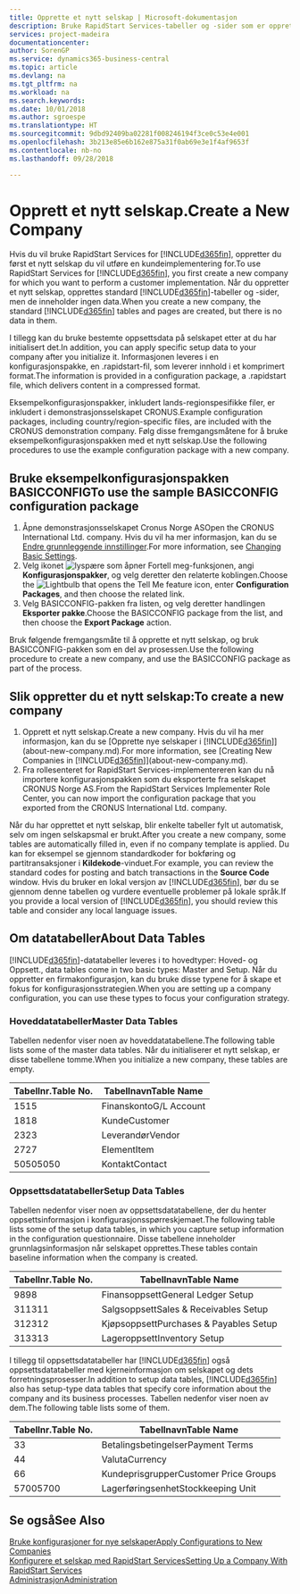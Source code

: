 ```yaml
---
title: Opprette et nytt selskap | Microsoft-dokumentasjon
description: Bruke RapidStart Services-tabeller og -sider som er opprettet, uten at det finnes data for dem.
services: project-madeira
documentationcenter: 
author: SorenGP
ms.service: dynamics365-business-central
ms.topic: article
ms.devlang: na
ms.tgt_pltfrm: na
ms.workload: na
ms.search.keywords: 
ms.date: 10/01/2018
ms.author: sgroespe
ms.translationtype: HT
ms.sourcegitcommit: 9dbd92409ba02281f008246194f3ce0c53e4e001
ms.openlocfilehash: 3b213e85e6b162e875a31f0ab69e3e1f4af9653f
ms.contentlocale: nb-no
ms.lasthandoff: 09/28/2018

---
```

# <a name="create-a-new-company"></a><span data-ttu-id="d2550-103">Opprett et nytt selskap.</span><span class="sxs-lookup"><span data-stu-id="d2550-103">Create a New Company</span></span>
<span data-ttu-id="d2550-104">Hvis du vil bruke RapidStart Services for [!INCLUDE[d365fin](includes/d365fin_md.md)], oppretter du først et nytt selskap du vil utføre en kundeimplementering for.</span><span class="sxs-lookup"><span data-stu-id="d2550-104">To use RapidStart Services for [!INCLUDE[d365fin](includes/d365fin_md.md)], you first create a new company for which you want to perform a customer implementation.</span></span> <span data-ttu-id="d2550-105">Når du oppretter et nytt selskap, opprettes standard [!INCLUDE[d365fin](includes/d365fin_md.md)]-tabeller og -sider, men de inneholder ingen data.</span><span class="sxs-lookup"><span data-stu-id="d2550-105">When you create a new company, the standard [!INCLUDE[d365fin](includes/d365fin_md.md)] tables and pages are created, but there is no data in them.</span></span>

<span data-ttu-id="d2550-106">I tillegg kan du bruke bestemte oppsettsdata på selskapet etter at du har initialisert det.</span><span class="sxs-lookup"><span data-stu-id="d2550-106">In addition, you can apply specific setup data to your company after you initialize it.</span></span> <span data-ttu-id="d2550-107">Informasjonen leveres i en konfigurasjonspakke, en .rapidstart-fil, som leverer innhold i et komprimert format.</span><span class="sxs-lookup"><span data-stu-id="d2550-107">The information is provided in a configuration package, a .rapidstart file, which delivers content in a compressed format.</span></span>  

<span data-ttu-id="d2550-108">Eksempelkonfigurasjonspakker, inkludert lands-regionspesifikke filer, er inkludert i demonstrasjonsselskapet CRONUS.</span><span class="sxs-lookup"><span data-stu-id="d2550-108">Example configuration packages, including country/region-specific files, are included with the CRONUS demonstration company.</span></span> <span data-ttu-id="d2550-109">Følg disse fremgangsmåtene for å bruke eksempelkonfigurasjonspakken med et nytt selskap.</span><span class="sxs-lookup"><span data-stu-id="d2550-109">Use the following procedures to use the example configuration package with a new company.</span></span>  

## <a name="to-use-the-sample-basicconfig-configuration-package"></a><span data-ttu-id="d2550-110">Bruke eksempelkonfigurasjonspakken BASICCONFIG</span><span class="sxs-lookup"><span data-stu-id="d2550-110">To use the sample BASICCONFIG configuration package</span></span>  
1. <span data-ttu-id="d2550-111">Åpne demonstrasjonsselskapet Cronus Norge AS</span><span class="sxs-lookup"><span data-stu-id="d2550-111">Open the CRONUS International Ltd. company.</span></span> <span data-ttu-id="d2550-112">Hvis du vil ha mer informasjon, kan du se [Endre grunnleggende innstillinger](ui-change-basic-settings.md).</span><span class="sxs-lookup"><span data-stu-id="d2550-112">For more information, see [Changing Basic Settings](ui-change-basic-settings.md).</span></span>
2. <span data-ttu-id="d2550-113">Velg ikonet ![lyspære som åpner Fortell meg-funksjonen](media/ui-search/search_small.png "Fortell hva du vil gjøre"), angi **Konfigurasjonspakker**, og velg deretter den relaterte koblingen.</span><span class="sxs-lookup"><span data-stu-id="d2550-113">Choose the ![Lightbulb that opens the Tell Me feature](media/ui-search/search_small.png "Tell me what you want to do") icon, enter **Configuration Packages**, and then choose the related link.</span></span>  
3. <span data-ttu-id="d2550-114">Velg BASICCONFIG-pakken fra listen, og velg deretter handlingen **Eksporter pakke**.</span><span class="sxs-lookup"><span data-stu-id="d2550-114">Choose the BASICCONFIG package from the list, and then choose the **Export Package** action.</span></span>  

<span data-ttu-id="d2550-115">Bruk følgende fremgangsmåte til å opprette et nytt selskap, og bruk BASICCONFIG-pakken som en del av prosessen.</span><span class="sxs-lookup"><span data-stu-id="d2550-115">Use the following procedure to create a new company, and use the BASICCONFIG package as part of the process.</span></span>  

## <a name="to-create-a-new-company"></a><span data-ttu-id="d2550-116">Slik oppretter du et nytt selskap:</span><span class="sxs-lookup"><span data-stu-id="d2550-116">To create a new company</span></span>  
1. <span data-ttu-id="d2550-117">Opprett et nytt selskap.</span><span class="sxs-lookup"><span data-stu-id="d2550-117">Create a new company.</span></span> <span data-ttu-id="d2550-118">Hvis du vil ha mer informasjon, kan du se [Opprette nye selskaper i [!INCLUDE[d365fin](includes/d365fin_md.md)]](about-new-company.md).</span><span class="sxs-lookup"><span data-stu-id="d2550-118">For more information, see [Creating New Companies in [!INCLUDE[d365fin](includes/d365fin_md.md)]](about-new-company.md).</span></span>
2. <span data-ttu-id="d2550-119">Fra rollesenteret for RapidStart Services-implementereren kan du nå importere konfigurasjonspakken som du eksporterte fra selskapet CRONUS Norge AS.</span><span class="sxs-lookup"><span data-stu-id="d2550-119">From the RapidStart Services Implementer Role Center, you can now import the configuration package that you exported from the CRONUS International Ltd. company.</span></span>

<span data-ttu-id="d2550-120">Når du har opprettet et nytt selskap, blir enkelte tabeller fylt ut automatisk, selv om ingen selskapsmal er brukt.</span><span class="sxs-lookup"><span data-stu-id="d2550-120">After you create a new company, some tables are automatically filled in, even if no company template is applied.</span></span> <span data-ttu-id="d2550-121">Du kan for eksempel se gjennom standardkoder for bokføring og partitransaksjoner i **Kildekode**-vinduet.</span><span class="sxs-lookup"><span data-stu-id="d2550-121">For example, you can review the standard codes for posting and batch transactions in the **Source Code** window.</span></span> <span data-ttu-id="d2550-122">Hvis du bruker en lokal versjon av [!INCLUDE[d365fin](includes/d365fin_md.md)], bør du se gjennom denne tabellen og vurdere eventuelle problemer på lokale språk.</span><span class="sxs-lookup"><span data-stu-id="d2550-122">If you provide a local version of [!INCLUDE[d365fin](includes/d365fin_md.md)], you should review this table and consider any local language issues.</span></span>

## <a name="about-data-tables"></a><span data-ttu-id="d2550-123">Om datatabeller</span><span class="sxs-lookup"><span data-stu-id="d2550-123">About Data Tables</span></span>
[!INCLUDE[d365fin](includes/d365fin_md.md)]<span data-ttu-id="d2550-124">-datatabeller leveres i to hovedtyper: Hoved- og Oppsett.</span><span class="sxs-lookup"><span data-stu-id="d2550-124">, data tables come in two basic types: Master and Setup.</span></span> <span data-ttu-id="d2550-125">Når du oppretter en firmakonfigurasjon, kan du bruke disse typene for å skape et fokus for konfigurasjonsstrategien.</span><span class="sxs-lookup"><span data-stu-id="d2550-125">When you are setting up a company configuration, you can use these types to focus your configuration strategy.</span></span>  

### <a name="master-data-tables"></a><span data-ttu-id="d2550-126">Hoveddatatabeller</span><span class="sxs-lookup"><span data-stu-id="d2550-126">Master Data Tables</span></span>  
<span data-ttu-id="d2550-127">Tabellen nedenfor viser noen av hoveddatatabellene.</span><span class="sxs-lookup"><span data-stu-id="d2550-127">The following table lists some of the master data tables.</span></span> <span data-ttu-id="d2550-128">Når du initialiserer et nytt selskap, er disse tabellene tomme.</span><span class="sxs-lookup"><span data-stu-id="d2550-128">When you initialize a new company, these tables are empty.</span></span>  

|<span data-ttu-id="d2550-129">Tabellnr.</span><span class="sxs-lookup"><span data-stu-id="d2550-129">Table No.</span></span>|<span data-ttu-id="d2550-130">Tabellnavn</span><span class="sxs-lookup"><span data-stu-id="d2550-130">Table Name</span></span>|  
|-------------------|--------------------|  
|<span data-ttu-id="d2550-131">15</span><span class="sxs-lookup"><span data-stu-id="d2550-131">15</span></span>|<span data-ttu-id="d2550-132">Finanskonto</span><span class="sxs-lookup"><span data-stu-id="d2550-132">G/L Account</span></span>|  
|<span data-ttu-id="d2550-133">18</span><span class="sxs-lookup"><span data-stu-id="d2550-133">18</span></span>|<span data-ttu-id="d2550-134">Kunde</span><span class="sxs-lookup"><span data-stu-id="d2550-134">Customer</span></span>|  
|<span data-ttu-id="d2550-135">23</span><span class="sxs-lookup"><span data-stu-id="d2550-135">23</span></span>|<span data-ttu-id="d2550-136">Leverandør</span><span class="sxs-lookup"><span data-stu-id="d2550-136">Vendor</span></span>|  
|<span data-ttu-id="d2550-137">27</span><span class="sxs-lookup"><span data-stu-id="d2550-137">27</span></span>|<span data-ttu-id="d2550-138">Element</span><span class="sxs-lookup"><span data-stu-id="d2550-138">Item</span></span>|  
|<span data-ttu-id="d2550-139">5050</span><span class="sxs-lookup"><span data-stu-id="d2550-139">5050</span></span>|<span data-ttu-id="d2550-140">Kontakt</span><span class="sxs-lookup"><span data-stu-id="d2550-140">Contact</span></span>|  

### <a name="setup-data-tables"></a><span data-ttu-id="d2550-141">Oppsettsdatatabeller</span><span class="sxs-lookup"><span data-stu-id="d2550-141">Setup Data Tables</span></span>  
<span data-ttu-id="d2550-142">Tabellen nedenfor viser noen av oppsettsdatatabellene, der du henter oppsettsinformasjon i konfigurasjonsspørreskjemaet.</span><span class="sxs-lookup"><span data-stu-id="d2550-142">The following table lists some of the setup data tables, in which you capture setup information in the configuration questionnaire.</span></span> <span data-ttu-id="d2550-143">Disse tabellene inneholder grunnlagsinformasjon når selskapet opprettes.</span><span class="sxs-lookup"><span data-stu-id="d2550-143">These tables contain baseline information when the company is created.</span></span>  

|<span data-ttu-id="d2550-144">Tabellnr.</span><span class="sxs-lookup"><span data-stu-id="d2550-144">Table No.</span></span>|<span data-ttu-id="d2550-145">Tabellnavn</span><span class="sxs-lookup"><span data-stu-id="d2550-145">Table Name</span></span>|  
|-------------------|--------------------|  
|<span data-ttu-id="d2550-146">98</span><span class="sxs-lookup"><span data-stu-id="d2550-146">98</span></span>|<span data-ttu-id="d2550-147">Finansoppsett</span><span class="sxs-lookup"><span data-stu-id="d2550-147">General Ledger Setup</span></span>|  
|<span data-ttu-id="d2550-148">311</span><span class="sxs-lookup"><span data-stu-id="d2550-148">311</span></span>|<span data-ttu-id="d2550-149">Salgsoppsett</span><span class="sxs-lookup"><span data-stu-id="d2550-149">Sales & Receivables Setup</span></span>|  
|<span data-ttu-id="d2550-150">312</span><span class="sxs-lookup"><span data-stu-id="d2550-150">312</span></span>|<span data-ttu-id="d2550-151">Kjøpsoppsett</span><span class="sxs-lookup"><span data-stu-id="d2550-151">Purchases & Payables Setup</span></span>|  
|<span data-ttu-id="d2550-152">313</span><span class="sxs-lookup"><span data-stu-id="d2550-152">313</span></span>|<span data-ttu-id="d2550-153">Lageroppsett</span><span class="sxs-lookup"><span data-stu-id="d2550-153">Inventory Setup</span></span>|  

<span data-ttu-id="d2550-154">I tillegg til oppsettsdatatabeller har [!INCLUDE[d365fin](includes/d365fin_md.md)] også oppsettsdatatabeller med kjerneinformasjon om selskapet og dets forretningsprosesser.</span><span class="sxs-lookup"><span data-stu-id="d2550-154">In addition to setup data tables, [!INCLUDE[d365fin](includes/d365fin_md.md)] also has setup-type data tables that specify core information about the company and its business processes.</span></span> <span data-ttu-id="d2550-155">Tabellen nedenfor viser noen av dem.</span><span class="sxs-lookup"><span data-stu-id="d2550-155">The following table lists some of them.</span></span>  

|<span data-ttu-id="d2550-156">Tabellnr.</span><span class="sxs-lookup"><span data-stu-id="d2550-156">Table No.</span></span>|<span data-ttu-id="d2550-157">Tabellnavn</span><span class="sxs-lookup"><span data-stu-id="d2550-157">Table Name</span></span>|  
|-------------------|--------------------|  
|<span data-ttu-id="d2550-158">3</span><span class="sxs-lookup"><span data-stu-id="d2550-158">3</span></span>|<span data-ttu-id="d2550-159">Betalingsbetingelser</span><span class="sxs-lookup"><span data-stu-id="d2550-159">Payment Terms</span></span>|  
|<span data-ttu-id="d2550-160">4</span><span class="sxs-lookup"><span data-stu-id="d2550-160">4</span></span>|<span data-ttu-id="d2550-161">Valuta</span><span class="sxs-lookup"><span data-stu-id="d2550-161">Currency</span></span>|  
|<span data-ttu-id="d2550-162">6</span><span class="sxs-lookup"><span data-stu-id="d2550-162">6</span></span>|<span data-ttu-id="d2550-163">Kundeprisgrupper</span><span class="sxs-lookup"><span data-stu-id="d2550-163">Customer Price Groups</span></span>|  
|<span data-ttu-id="d2550-164">5700</span><span class="sxs-lookup"><span data-stu-id="d2550-164">5700</span></span>|<span data-ttu-id="d2550-165">Lagerføringsenhet</span><span class="sxs-lookup"><span data-stu-id="d2550-165">Stockkeeping Unit</span></span>|

  

## <a name="see-also"></a><span data-ttu-id="d2550-166">Se også</span><span class="sxs-lookup"><span data-stu-id="d2550-166">See Also</span></span>  
[<span data-ttu-id="d2550-167">Bruke konfigurasjoner for nye selskaper</span><span class="sxs-lookup"><span data-stu-id="d2550-167">Apply Configurations to New Companies</span></span>](admin-apply-configuration-to-new-companies.md)  
[<span data-ttu-id="d2550-168">Konfigurere et selskap med RapidStart Services</span><span class="sxs-lookup"><span data-stu-id="d2550-168">Setting Up a Company With RapidStart Services</span></span>](admin-set-up-a-company-with-rapidstart.md)  
[<span data-ttu-id="d2550-169">Administrasjon</span><span class="sxs-lookup"><span data-stu-id="d2550-169">Administration</span></span>](admin-setup-and-administration.md)

